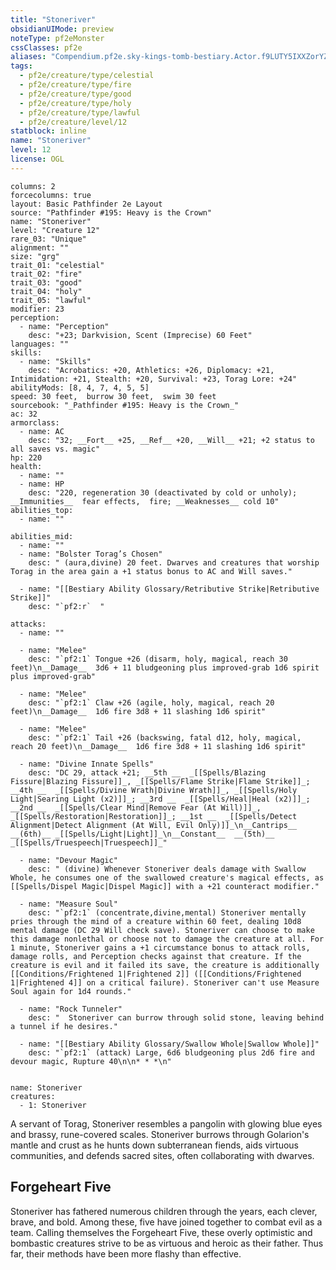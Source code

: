 ```yaml
---
title: "Stoneriver"
obsidianUIMode: preview
noteType: pf2eMonster
cssClasses: pf2e
aliases: "Compendium.pf2e.sky-kings-tomb-bestiary.Actor.f9LUTY5IXXZorYZG" 
tags:
  - pf2e/creature/type/celestial
  - pf2e/creature/type/fire
  - pf2e/creature/type/good
  - pf2e/creature/type/holy
  - pf2e/creature/type/lawful
  - pf2e/creature/level/12
statblock: inline
name: "Stoneriver"
level: 12
license: OGL
---
```


```statblock
columns: 2
forcecolumns: true
layout: Basic Pathfinder 2e Layout
source: "Pathfinder #195: Heavy is the Crown"
name: "Stoneriver"
level: "Creature 12"
rare_03: "Unique"
alignment: ""
size: "grg"
trait_01: "celestial"
trait_02: "fire"
trait_03: "good"
trait_04: "holy"
trait_05: "lawful"
modifier: 23
perception:
  - name: "Perception"
    desc: "+23; Darkvision, Scent (Imprecise) 60 Feet"
languages: ""
skills:
  - name: "Skills"
    desc: "Acrobatics: +20, Athletics: +26, Diplomacy: +21, Intimidation: +21, Stealth: +20, Survival: +23, Torag Lore: +24"
abilityMods: [8, 4, 7, 4, 5, 5]
speed: 30 feet,  burrow 30 feet,  swim 30 feet
sourcebook: "_Pathfinder #195: Heavy is the Crown_"
ac: 32
armorclass:
  - name: AC
    desc: "32; __Fort__ +25, __Ref__ +20, __Will__ +21; +2 status to all saves vs. magic"
hp: 220
health:
  - name: ""
  - name: HP
    desc: "220, regeneration 30 (deactivated by cold or unholy); __Immunities__  fear effects,  fire; __Weaknesses__ cold 10"
abilities_top:
  - name: ""

abilities_mid:
  - name: ""
  - name: "Bolster Torag’s Chosen"
    desc: " (aura,divine) 20 feet. Dwarves and creatures that worship Torag in the area gain a +1 status bonus to AC and Will saves."

  - name: "[[Bestiary Ability Glossary/Retributive Strike|Retributive Strike]]"
    desc: "`pf2:r`  "

attacks:
  - name: ""

  - name: "Melee"
    desc: "`pf2:1` Tongue +26 (disarm, holy, magical, reach 30 feet)\n__Damage__  3d6 + 11 bludgeoning plus improved-grab 1d6 spirit plus improved-grab"

  - name: "Melee"
    desc: "`pf2:1` Claw +26 (agile, holy, magical, reach 20 feet)\n__Damage__  1d6 fire 3d8 + 11 slashing 1d6 spirit"

  - name: "Melee"
    desc: "`pf2:1` Tail +26 (backswing, fatal d12, holy, magical, reach 20 feet)\n__Damage__  1d6 fire 3d8 + 11 slashing 1d6 spirit"

  - name: "Divine Innate Spells"
    desc: "DC 29, attack +21; __5th __  _[[Spells/Blazing Fissure|Blazing Fissure]]_, _[[Spells/Flame Strike|Flame Strike]]_; __4th __  _[[Spells/Divine Wrath|Divine Wrath]]_, _[[Spells/Holy Light|Searing Light (x2)]]_; __3rd __  _[[Spells/Heal|Heal (x2)]]_; __2nd __  _[[Spells/Clear Mind|Remove Fear (At Will)]]_, _[[Spells/Restoration|Restoration]]_; __1st __  _[[Spells/Detect Alignment|Detect Alignment (At Will, Evil Only)]]_\n__Cantrips__  __(6th)__ _[[Spells/Light|Light]]_\n__Constant__  __(5th)__ _[[Spells/Truespeech|Truespeech]]_"

  - name: "Devour Magic"
    desc: " (divine) Whenever Stoneriver deals damage with Swallow Whole, he consumes one of the swallowed creature's magical effects, as [[Spells/Dispel Magic|Dispel Magic]] with a +21 counteract modifier."

  - name: "Measure Soul"
    desc: "`pf2:1` (concentrate,divine,mental) Stoneriver mentally pries through the mind of a creature within 60 feet, dealing 10d8 mental damage (DC 29 Will check save). Stoneriver can choose to make this damage nonlethal or choose not to damage the creature at all. For 1 minute, Stoneriver gains a +1 circumstance bonus to attack rolls, damage rolls, and Perception checks against that creature. If the creature is evil and it failed its save, the creature is additionally [[Conditions/Frightened 1|Frightened 2]] ([[Conditions/Frightened 1|Frightened 4]] on a critical failure). Stoneriver can't use Measure Soul again for 1d4 rounds."

  - name: "Rock Tunneler"
    desc: "  Stoneriver can burrow through solid stone, leaving behind a tunnel if he desires."

  - name: "[[Bestiary Ability Glossary/Swallow Whole|Swallow Whole]]"
    desc: "`pf2:1` (attack) Large, 6d6 bludgeoning plus 2d6 fire and devour magic, Rupture 40\n\n* * *\n"
 
```

```encounter-table
name: Stoneriver
creatures:
  - 1: Stoneriver
```



A servant of Torag, Stoneriver resembles a pangolin with glowing blue eyes and brassy, rune-covered scales. Stoneriver burrows through Golarion's mantle and crust as he hunts down subterranean fiends, aids virtuous communities, and defends sacred sites, often collaborating with dwarves.

## Forgeheart Five

Stoneriver has fathered numerous children through the years, each clever, brave, and bold. Among these, five have joined together to combat evil as a team. Calling themselves the Forgeheart Five, these overly optimistic and bombastic creatures strive to be as virtuous and heroic as their father. Thus far, their methods have been more flashy than effective.
